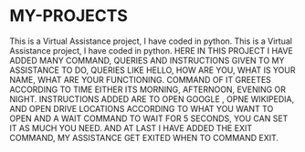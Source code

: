 # MY-PROJECTS
This is a Virtual Assistance project, I have coded in python.
This is a Virtual Assistance project, I have coded in python. HERE IN THIS PROJECT I HAVE ADDED MANY COMMAND, QUERIES AND INSTRUCTIONS GIVEN TO MY ASSISTANCE TO DO, QUERIES LIKE HELLO, HOW ARE YOU, WHAT IS YOUR NAME, WHAT ARE YOUR FUNCTIONING. COMMAND OF IT GREETES ACCORDING TO TIME EITHER ITS MORNING, AFTERNOON, EVENING OR NIGHT. INSTRUCTIONS ADDED ARE TO OPEN GOOGLE , OPNE WIKIPEDIA, AND OPEN DRIVE LOCATIONS ACCORDING TO WHAT YOU WANT TO OPEN AND A WAIT COMMAND TO WAIT FOR 5 SECONDS, YOU CAN SET IT AS MUCH YOU NEED. AND AT LAST I HAVE ADDED THE EXIT COMMAND, MY ASSISTANCE GET EXITED WHEN TO COMMAND EXIT.

